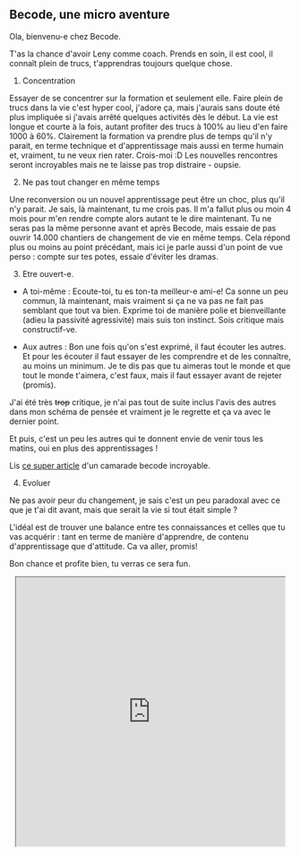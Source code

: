 ## Becode, une micro aventure 

Ola, bienvenu-e chez Becode. 

T'as la chance d'avoir Leny comme coach. Prends en soin, il est cool, il connaît plein de trucs, t'apprendras toujours quelque chose. 

1. Concentration

Essayer de se concentrer sur la formation et seulement elle. Faire plein de trucs dans la vie c'est hyper cool, j'adore ça, mais j'aurais sans doute été plus impliquée si j'avais arrêté quelques activités dès le début. La vie est longue et courte à la fois, autant profiter des trucs à 100% au lieu d'en faire 1000 à 60%. Clairement la formation va prendre plus de temps qu'il n'y parait, en terme technique et d'apprentissage mais aussi en terme humain et, vraiment, tu ne veux rien rater. Crois-moi :D Les nouvelles rencontres seront incroyables mais ne te laisse pas trop distraire - oupsie. 


2. Ne pas tout changer en même temps

Une reconversion ou un nouvel apprentissage peut être un choc, plus qu'il n'y parait. Je sais, là maintenant, tu me crois pas. Il m'a fallut plus ou moin 4 mois pour m'en rendre compte alors autant te le dire maintenant. Tu ne seras pas la même personne avant et après Becode, mais essaie de pas ouvrir 14.000 chantiers de changement de vie en même temps. Cela répond plus ou moins au point précédant, mais ici je parle aussi d'un point de vue perso : compte sur tes potes, essaie d'éviter les dramas.


3. Etre ouvert-e.

- A toi-même : 
Ecoute-toi, tu es ton-ta meilleur-e ami-e! Ca sonne un peu commun, là maintenant, mais vraiment si ça ne va pas ne fait pas semblant que tout va bien. Exprime toi de manière polie et bienveillante (adieu la passivité agressivité) mais suis ton instinct. Sois critique mais constructif-ve.

- Aux autres : 
Bon une fois qu'on s'est exprimé, il faut écouter les autres. Et pour les écouter il faut essayer de les comprendre et de les connaître, au moins un minimum. Je te dis pas que tu aimeras tout le monde et que tout le monde t'aimera, c'est faux, mais il faut essayer avant de rejeter (promis).

J'ai été très ~~trop~~ critique, je n'ai pas tout de suite inclus l'avis des autres dans mon schéma de pensée et vraiment je le regrette et ça va avec le dernier point.

Et puis, c'est un peu les autres qui te donnent envie de venir tous les matins, oui en plus des apprentissages ! 

Lis [ce super article](https://medium.com/@elias.djenidi/how-i-survived-coding-bootcamp-dce1494121f8) d'un camarade becode incroyable.

4. Evoluer

Ne pas avoir peur du changement, je sais c'est un peu paradoxal avec ce que je t'ai dit avant, mais que serait la vie si tout était simple ? 

L'idéal est de trouver une balance entre tes connaissances et celles que tu vas acquérir : tant en terme de manière d'apprendre, de contenu d'apprentissage que d'attitude. Ca va aller, promis! 


Bon chance et profite bien, tu verras ce sera fun.

<p align="center">
    <iframe src="https://giphy.com/embed/MVDPX3gaKFPuo" width="480" height="480" ></iframe>
</p>

